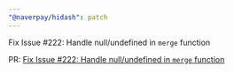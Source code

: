 ```yaml
---
"@naverpay/hidash": patch
---
```


Fix Issue #222: Handle null/undefined in `merge` function

PR: [Fix Issue #222: Handle null/undefined in `merge` function](https://github.com/NaverPayDev/hidash/pull/223)
